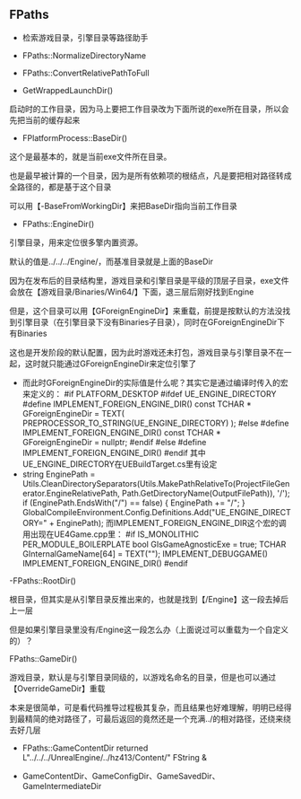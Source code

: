 ## FPaths
- 检索游戏目录，引擎目录等路径助手
- FPaths::NormalizeDirectoryName
- FPaths::ConvertRelativePathToFull

- GetWrappedLaunchDir()

启动时的工作目录，因为马上要把工作目录改为下面所说的exe所在目录，所以会先把当前的缓存起来

- FPlatformProcess::BaseDir()

这个是最基本的，就是当前exe文件所在目录。

也是最早被计算的一个目录，因为是所有依赖项的根结点，凡是要把相对路径转成全路径的，都是基于这个目录

 可以用【-BaseFromWorkingDir】来把BaseDir指向当前工作目录

 - FPaths::EngineDir()

引擎目录，用来定位很多擎内置资源。

默认的值是../../../Engine/，而基准目录就是上面的BaseDir

因为在发布后的目录结构里，游戏目录和引擎目录是平级的顶层子目录，exe文件会放在【游戏目录/Binaries/Win64/】下面，退三层后刚好找到Engine

但是，这个目录可以用【GForeignEngineDir】来重载，前提是按默认的方法没找到引擎目录（在引擎目录下没有Binaries子目录），同时在GForeignEngineDir下有Binaries

这也是开发阶段的默认配置，因为此时游戏还未打包，游戏目录与引擎目录不在一起，这时就只能通过GForeignEngineDir来定位引擎了

- 而此时GForeignEngineDir的实际值是什么呢？其实它是通过编译时传入的宏来定义的：
#if PLATFORM_DESKTOP
    #ifdef UE_ENGINE_DIRECTORY
        #define IMPLEMENT_FOREIGN_ENGINE_DIR() const TCHAR * GForeignEngineDir = TEXT( PREPROCESSOR_TO_STRING(UE_ENGINE_DIRECTORY) );
    #else
        #define IMPLEMENT_FOREIGN_ENGINE_DIR() const TCHAR * GForeignEngineDir = nullptr;
    #endif
#else
    #define IMPLEMENT_FOREIGN_ENGINE_DIR()
#endif
其中UE_ENGINE_DIRECTORY在UEBuildTarget.cs里有设定
- string EnginePath = Utils.CleanDirectorySeparators(Utils.MakePathRelativeTo(ProjectFileGenerator.EngineRelativePath, Path.GetDirectoryName(OutputFilePath)), '/');
                    if (EnginePath.EndsWith("/") == false)
                    {
                        EnginePath += "/";
                    }
                    GlobalCompileEnvironment.Config.Definitions.Add("UE_ENGINE_DIRECTORY=" + EnginePath);
而IMPLEMENT_FOREIGN_ENGINE_DIR这个宏的调用出现在UE4Game.cpp里：
#if IS_MONOLITHIC
PER_MODULE_BOILERPLATE
bool GIsGameAgnosticExe = true;
TCHAR GInternalGameName[64] = TEXT("");
IMPLEMENT_DEBUGGAME()
IMPLEMENT_FOREIGN_ENGINE_DIR()
#endif

-FPaths::RootDir()

根目录，但其实是从引擎目录反推出来的，也就是找到【/Engine】这一段去掉后上一层

但是如果引擎目录里没有/Engine这一段怎么办（上面说过可以重载为一个自定义的）？



FPaths::GameDir()

游戏目录，默认是与引擎目录同级的，以游戏名命名的目录，但是也可以通过【OverrideGameDir】重载

本来是很简单，可是看代码推导过程极其复杂，而且结果也好难理解，明明已经得到最精简的绝对路径了，可最后返回的竟然还是一个充满../的相对路径，还绕来绕去好几层

+ FPaths::GameContentDir returned L"../../../UnrealEngine/../hz413/Content/" FString &

- GameContentDir、GameConfigDir、GameSavedDir、GameIntermediateDir
